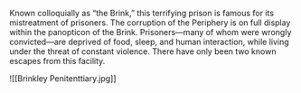 Known colloquially as “the Brink,” this terrifying prison is famous for its mistreatment of prisoners. The corruption of the Periphery is on full display within the panopticon of the Brink. Prisoners—many of whom were wrongly convicted—are deprived of food, sleep, and human interaction, while living under the threat of constant violence. There have only been two known escapes from this facility.

![[Brinkley Penitenttiary.jpg]]
